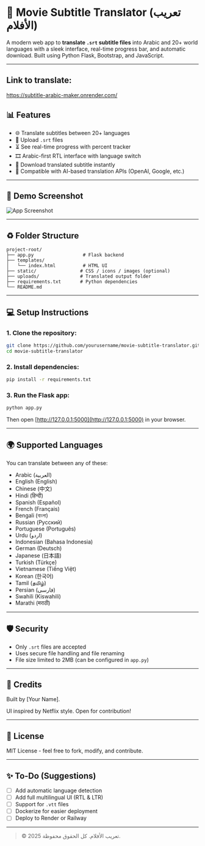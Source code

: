 # 🎥 Movie Subtitle Translator (تعريب الأفلام)

A modern web app to **translate `.srt` subtitle files** into Arabic and 20+ world languages with a sleek interface, real-time progress bar, and automatic download. Built using Python Flask, Bootstrap, and JavaScript.

---

## Link to translate:
https://subtitle-arabic-maker.onrender.com/

## 📊 Features

* 🌐 Translate subtitles between 20+ languages
* 📁 Upload `.srt` files
* ⏳ See real-time progress with percent tracker
* 🎞 Arabic-first RTL interface with language switch
* 🔄 Download translated subtitle instantly
* 🤝 Compatible with AI-based translation APIs (OpenAI, Google, etc.)

---

## 📆 Demo Screenshot

![App Screenshot](screenshots/demo.png)

---

## ♻ Folder Structure

```
project-root/
├── app.py                  # Flask backend
├── templates/
│   └── index.html          # HTML UI
├── static/                # CSS / icons / images (optional)
├── uploads/               # Translated output folder
├── requirements.txt       # Python dependencies
└── README.md
```

---

## 💻 Setup Instructions

### 1. Clone the repository:

```bash
git clone https://github.com/yourusername/movie-subtitle-translator.git
cd movie-subtitle-translator
```

### 2. Install dependencies:

```bash
pip install -r requirements.txt
```

### 3. Run the Flask app:

```bash
python app.py
```

Then open [http://127.0.0.1:5000](http://127.0.0.1:5000) in your browser.

---

## 🌍 Supported Languages

You can translate between any of these:

* Arabic (العربية)
* English (English)
* Chinese (中文)
* Hindi (हिन्दी)
* Spanish (Español)
* French (Français)
* Bengali (বাংলা)
* Russian (Русский)
* Portuguese (Português)
* Urdu (اردو)
* Indonesian (Bahasa Indonesia)
* German (Deutsch)
* Japanese (日本語)
* Turkish (Türkçe)
* Vietnamese (Tiếng Việt)
* Korean (한국어)
* Tamil (தமிழ்)
* Persian (فارسی)
* Swahili (Kiswahili)
* Marathi (मराठी)

---

## 🛡 Security

* Only `.srt` files are accepted
* Uses secure file handling and file renaming
* File size limited to 2MB (can be configured in `app.py`)

---

## 🎉 Credits

Built by \[Your Name].

UI inspired by Netflix style. Open for contribution!

---

## 🌟 License

MIT License - feel free to fork, modify, and contribute.

---

## ✨ To-Do (Suggestions)

* [ ] Add automatic language detection
* [ ] Add full multilingual UI (RTL & LTR)
* [ ] Support for `.vtt` files
* [ ] Dockerize for easier deployment
* [ ] Deploy to Render or Railway

---

> © 2025 تعريب الأفلام. كل الحقوق محفوظة.
